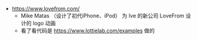 - https://www.lovefrom.com/
	- Mike Matas （设计了初代iPhone、iPod） 为 Ive 的新公司 LoveFrom 设计的 logo 动画
	- 看了看代码是 https://www.lottielab.com/examples 做的